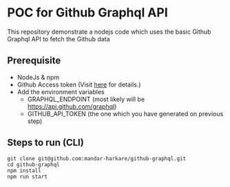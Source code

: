 # POC for Github Graphql API
This repository demonstrate a nodejs code which uses the basic Github Graphql API to fetch the Github data

## Prerequisite
* NodeJs & npm
* Github Access token (Visit [here](https://docs.github.com/en/graphql/guides/forming-calls-with-graphql#authenticating-with-graphql) for details.)
* Add the environment variables
	* GRAPHQL_ENDPOINT (most likely will be https://api.github.com/graphql)
	* GITHUB_API_TOKEN (the one which you have generated on previous step)


## Steps to run (CLI)
```
git clone git@github.com:mandar-harkare/github-graphql.git
cd github-graphql
npm install
npm run start
``` 
